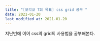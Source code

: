 ```yaml
---
title: "[모각코 7회 목표] css grid 공부 "
date: 2021-01-20
last_modified_at: 2021-01-20
---
```

지난번에 이어 css의 grid의 사용법을 공부해본다.